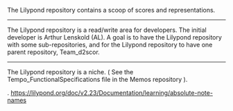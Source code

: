 The Lilypond repository contains a scoop of scores and representations.

---
The Lilypond repository is a read/write area for developers.
The initial developer is Arthur Lenskold (AL).
A goal is to have the Lilypond repository with some sub-repositories,
and for the Lilypond repository to have one parent repository, Team_d2scor.

---
The Lilypond repository is a niche.
( See the Tempo_FunctionalSpecifications file in the Memos repository ).

.
https://lilypond.org/doc/v2.23/Documentation/learning/absolute-note-names
